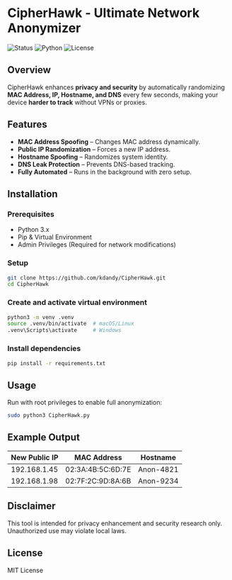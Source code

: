 # CipherHawk - Ultimate Network Anonymizer

![Status](https://img.shields.io/badge/Status-Active-brightgreen) ![Python](https://img.shields.io/badge/Python-3.x-blue) ![License](https://img.shields.io/badge/License-MIT-yellow)

## Overview
CipherHawk enhances **privacy and security** by automatically randomizing **MAC Address, IP, Hostname, and DNS** every few seconds, making your device **harder to track** without VPNs or proxies.

## Features
- **MAC Address Spoofing** – Changes MAC address dynamically.
- **Public IP Randomization** – Forces a new IP address.
- **Hostname Spoofing** – Randomizes system identity.
- **DNS Leak Protection** – Prevents DNS-based tracking.
- **Fully Automated** – Runs in the background with zero setup.

## Installation
### **Prerequisites**
- Python 3.x
- Pip & Virtual Environment
- Admin Privileges (Required for network modifications)

### **Setup**
```sh
git clone https://github.com/kdandy/CipherHawk.git
cd CipherHawk
```

### Create and activate virtual environment
```sh
python3 -m venv .venv
source .venv/bin/activate  # macOS/Linux
.venv\Scripts\activate     # Windows
```

### Install dependencies
```sh
pip install -r requirements.txt
```

## Usage
Run with root privileges to enable full anonymization:
```sh
sudo python3 CipherHawk.py
```

## Example Output
| New Public IP	   | MAC Address        | Hostname    |
|--------------------|----------------------|----------------|
| 192.168.1.45      | 	02:3A:4B:5C:6D:7E   | Anon-4821      |
| 192.168.1.98      |   02:7F:2C:9D:8A:6B   | Anon-9234      |

## Disclaimer
This tool is intended for privacy enhancement and security research only. Unauthorized use may violate local laws.

## License
MIT License
